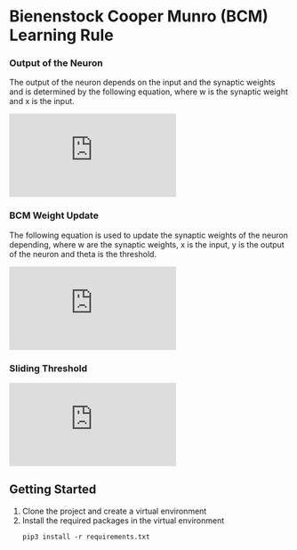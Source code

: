 # Bienenstock Cooper Munro (BCM) Learning Rule

### Output of the Neuron
The output of the neuron depends on the input and the synaptic weights and is determined by the following equation, where w is the synaptic weight and x is the input.

![output_equation](https://latex.codecogs.com/gif.latex?y%28t%29%3Dw%5ETx%28t%29)

### BCM Weight Update
The following equation is used to update the synaptic weights of the neuron depending, where w are the synaptic weights, x is the input, y is the output of the neuron and theta is the threshold.

![weight_update](https://latex.codecogs.com/gif.latex?%5Cfrac%7Bdw%7D%7Bdt%7D%3D%5Ceta%20x%20y%28y-%5Ctheta%29)

### Sliding Threshold

![sliding_threshold](https://latex.codecogs.com/gif.latex?%5Ctau%20%5Cfrac%7Bd%20%5Ctheta%7D%7Bdt%7D%3D-%5Ctheta%20&plus;%20%5Cfrac%7By%28t%29%5E2%7D%7By_0%7D)

## Getting Started
1. Clone the project and create a virtual environment
2. Install the required packages in the virtual environment
      ```
      pip3 install -r requirements.txt
      ```
